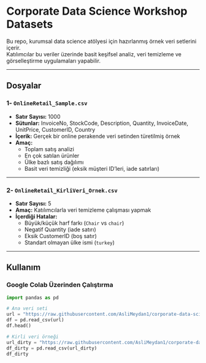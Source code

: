 # Corporate Data Science Workshop Datasets

Bu repo, kurumsal data science atölyesi için hazırlanmış örnek veri setlerini içerir.  
Katılımcılar bu veriler üzerinde basit keşifsel analiz, veri temizleme ve görselleştirme uygulamaları yapabilir.

---

## Dosyalar

### 1️- `OnlineRetail_Sample.csv`
- **Satır Sayısı:** 1000  
- **Sütunlar:** InvoiceNo, StockCode, Description, Quantity, InvoiceDate, UnitPrice, CustomerID, Country  
- **İçerik:** Gerçek bir online perakende veri setinden türetilmiş örnek
- **Amaç:** 
  - Toplam satış analizi
  - En çok satılan ürünler
  - Ülke bazlı satış dağılımı
  - Basit veri temizliği (eksik müşteri ID’leri, iade satırları)

---

### 2️- `OnlineRetail_KirliVeri_Ornek.csv`
- **Satır Sayısı:** 5  
- **Amaç:** Katılımcılarla veri temizleme çalışması yapmak  
- **İçerdiği Hatalar:**
  - Büyük/küçük harf farkı (`Chair` vs `chair`)
  - Negatif Quantity (iade satırı)
  - Eksik CustomerID (boş satır)
  - Standart olmayan ülke ismi (`turkey`)

---

## Kullanım
### Google Colab Üzerinden Çalıştırma

```python
import pandas as pd

# Ana veri seti
url = "https://raw.githubusercontent.com/AsliMeydan1/corporate-data-science-workshop/refs/heads/main/OnlineRetail_Sample.csv"
df = pd.read_csv(url)
df.head()

# Kirli veri örneği
url_dirty = "https://raw.githubusercontent.com/AsliMeydan1/corporate-data-science-workshop/refs/heads/main/OnlineRetail_KirliVeri_Ornek.csv"
df_dirty = pd.read_csv(url_dirty)
df_dirty
